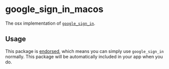 # google\_sign\_in\_macos

The osx implementation of [`google_sign_in`][1].

## Usage

This package is [endorsed][2], which means you can simply use `google_sign_in`
normally. This package will be automatically included in your app when you do.

[1]: https://pub.dev/packages/google_sign_in
[2]: https://flutter.dev/docs/development/packages-and-plugins/developing-packages#endorsed-federated-plugin
